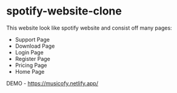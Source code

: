 # spotify-website-clone
This website look like spotify website and consist off many pages:
 - Support Page
 - Download Page
 - Login Page
 - Register Page
 - Pricing Page
 - Home Page
 
 
DEMO -  https://musicofy.netlify.app/

